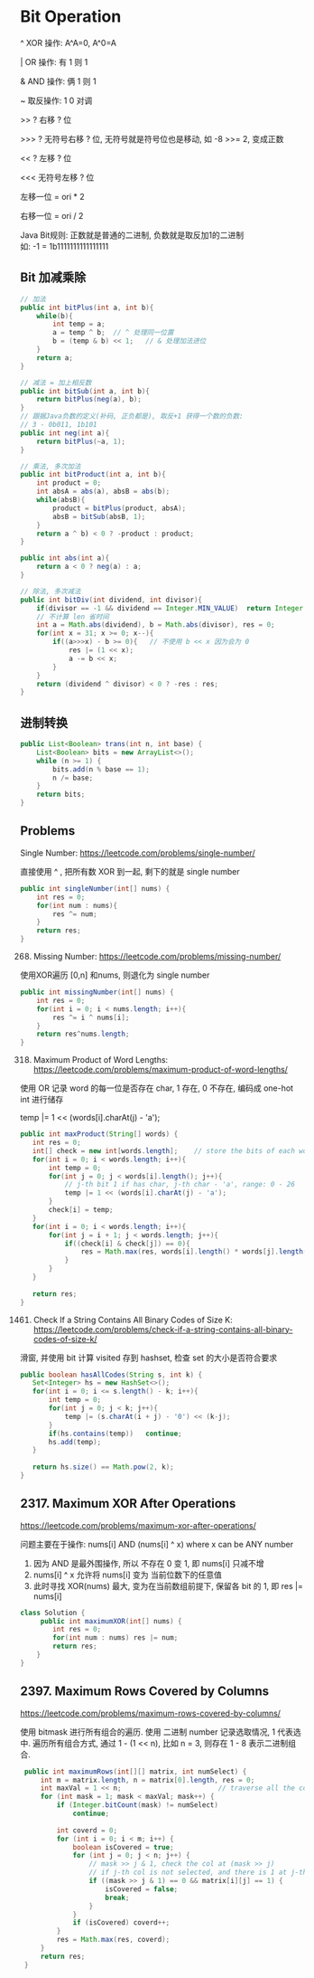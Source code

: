 # Bit Operation

^ XOR 操作: A^A=0,  A^0=A

| OR 操作: 有 1 则 1

& AND 操作: 俩 1 则 1

~ 取反操作: 1 0 对调

\>> ? 右移 ? 位   

\>>> ? 无符号右移 ? 位, 无符号就是符号位也是移动, 如 -8 >>= 2, 变成正数

\<< ? 左移 ? 位

\<<< 无符号左移 ? 位

左移一位 = ori * 2

右移一位 = ori / 2

Java Bit规则: 正数就是普通的二进制, 负数就是取反加1的二进制     
如: -1 = 1b1111111111111111


## Bit 加减乘除
```java
// 加法
public int bitPlus(int a, int b){
    while(b){
        int temp = a;
        a = temp ^ b;  // ^ 处理同一位置
        b = (temp & b) << 1;   // & 处理加法进位
    }
    return a;
}

// 减法 = 加上相反数
public int bitSub(int a, int b){
    return bitPlus(neg(a), b);
}
// 跟据Java负数的定义(补码, 正负都是), 取反+1 获得一个数的负数: 
// 3 - 0b011, 1b101
public int neg(int a){
    return bitPlus(~a, 1);
}

// 乘法, 多次加法
public int bitProduct(int a, int b){
    int product = 0;
    int absA = abs(a), absB = abs(b);
    while(absB){
        product = bitPlus(product, absA);
        absB = bitSub(absB, 1);
    }
    return a ^ b) < 0 ? -product : product;
}

public int abs(int a){
    return a < 0 ? neg(a) : a;
}

// 除法, 多次减法
public int bitDiv(int dividend, int divisor){
    if(divisor == -1 && dividend == Integer.MIN_VALUE)  return Integer.MAX_VALUE;
    // 不计算 len 省时间
    int a = Math.abs(dividend), b = Math.abs(divisor), res = 0;
    for(int x = 31; x >= 0; x--){
        if((a>>>x) - b >= 0){   // 不使用 b << x 因为会为 0 
            res |= (1 << x);
            a -= b << x;
        }
    }
    return (dividend ^ divisor) < 0 ? -res : res;
}
```

## 进制转换
```java
public List<Boolean> trans(int n, int base) {
    List<Boolean> bits = new ArrayList<>();
    while (n >= 1) {
        bits.add(n % base == 1);
        n /= base;
    }
    return bits;
}
```
## Problems
Single Number: https://leetcode.com/problems/single-number/

直接使用 ^ , 把所有数 XOR 到一起, 剩下的就是 single number

```java
public int singleNumber(int[] nums) {
    int res = 0;
    for(int num : nums){
        res ^= num;
    }
    return res;
}
```
268. Missing Number: https://leetcode.com/problems/missing-number/

使用XOR遍历 [0,n] 和nums, 则退化为 single number

```java
public int missingNumber(int[] nums) {
    int res = 0;
    for(int i = 0; i < nums.length; i++){
        res ^= i ^ nums[i];
    }
    return res^nums.length;
}
```

318. Maximum Product of Word Lengths: https://leetcode.com/problems/maximum-product-of-word-lengths/

使用 OR 记录 word 的每一位是否存在 char, 1 存在, 0 不存在, 编码成 one-hot int 进行储存

temp |= 1 << (words[i].charAt(j) - 'a');

```java
public int maxProduct(String[] words) {
   int res = 0;
   int[] check = new int[words.length];    // store the bits of each word
   for(int i = 0; i < words.length; i++){
       int temp = 0;
       for(int j = 0; j < words[i].length(); j++){
           // j-th bit 1 if has char, j-th char - 'a', range: 0 - 26
           temp |= 1 << (words[i].charAt(j) - 'a');
       }
       check[i] = temp;
   }
   for(int i = 0; i < words.length; i++){
       for(int j = i + 1; j < words.length; j++){
           if((check[i] & check[j]) == 0){
               res = Math.max(res, words[i].length() * words[j].length());
           }
       }
   }
   
   return res;
}
```

1461. Check If a String Contains All Binary Codes of Size K: https://leetcode.com/problems/check-if-a-string-contains-all-binary-codes-of-size-k/

滑窗, 并使用 bit 计算 visited 存到 hashset, 检查 set 的大小是否符合要求

```java
public boolean hasAllCodes(String s, int k) {
   Set<Integer> hs = new HashSet<>();
   for(int i = 0; i <= s.length() - k; i++){
       int temp = 0;
       for(int j = 0; j < k; j++){
           temp |= (s.charAt(i + j) - '0') << (k-j);
       }
       if(hs.contains(temp))   continue;
       hs.add(temp);
   }
   
   return hs.size() == Math.pow(2, k);
}
```

## 2317. Maximum XOR After Operations
https://leetcode.com/problems/maximum-xor-after-operations/ 

问题主要在于操作: nums[i] AND (nums[i] ^ x) where x can be ANY number

1. 因为 AND 是最外围操作, 所以 不存在 0 变 1, 即 nums[i] 只减不增
2. nums[i] ^ x 允许将 nums[i] 变为 当前位数下的任意值
3. 此时寻找 XOR(nums) 最大, 变为在当前数组前提下, 保留各 bit 的 1, 即 res |= nums[i]

```java
class Solution {
     public int maximumXOR(int[] nums) {
        int res = 0;
        for(int num : nums) res |= num;
        return res;
    }
}
```

## 2397. Maximum Rows Covered by Columns
https://leetcode.com/problems/maximum-rows-covered-by-columns/

使用 bitmask 进行所有组合的遍历. 使用 二进制 number 记录选取情况, 1 代表选中. 遍历所有组合方式, 通过 1 - (1 << n), 比如 n = 3, 则存在 1 - 8 表示二进制组合.

```java
 public int maximumRows(int[][] matrix, int numSelect) {
     int m = matrix.length, n = matrix[0].length, res = 0;
     int maxVal = 1 << n;                        // traverse all the combination
     for (int mask = 1; mask < maxVal; mask++) {
         if (Integer.bitCount(mask) != numSelect)
             continue;
         
         int coverd = 0;
         for (int i = 0; i < m; i++) {
             boolean isCovered = true;
             for (int j = 0; j < n; j++) {
                 // mask >> j & 1, check the col at (mask >> j)
                 // if j-th col is not selected, and there is 1 at j-th col 
                 if ((mask >> j & 1) == 0 && matrix[i][j] == 1) {    
                     isCovered = false;
                     break;
                 }
             }
             if (isCovered) coverd++;
         }
         res = Math.max(res, coverd);
     }
     return res;
 }
```